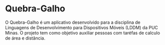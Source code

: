 # Quebra-Galho

O Quebra-Galho é um aplicativo desenvolvido para a disciplina de Linguagens de Desenvolvimento para Dispositivos Móveis (LDDM) da PUC Minas. O projeto tem como objetivo auxiliar pessoas com taréfas de calculo de área e distância.
